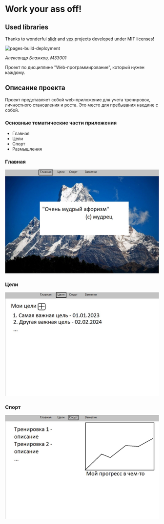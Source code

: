 # Work your ass off!

## Used libraries
Thanks to wonderful [slidr](https://github.com/bchanx/slidr) and [vex](https://github.com/HubSpot/vex) projects
developed under MIT licenses!


![pages-build-deployment](https://github.com/thermo911/workyourassoff/actions/workflows/pages/pages-build-deployment/badge.svg)

*Александр Блажков, M33001*

Проект по дисциплине "Web-программирование", который нужен каждому.

## Описание проекта
Проект представляет собой web-приложение для учета тренировок, личностного становления и роста. Это место для пребывания наедине с собой.

### Основные тематические части приложения
- Главная
- Цели
- Спорт
- Размышления

### Главная
![index page blueprint](./images/index.jpg)

### Цели
![goals page blueprint](./images/goals.jpg)

### Спорт
![sport page blueprint](./images/sport.jpg)





